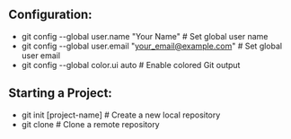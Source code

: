 
## Configuration:

- git config --global user.name "Your Name" # Set global user name
- git config --global user.email "your_email@example.com" # Set global user email
- git config --global color.ui auto # Enable colored Git output

## Starting a Project:
- git init [project-name] # Create a new local repository
- git clone <repository-url> # Clone a remote repository

